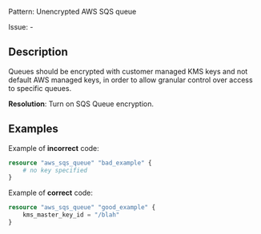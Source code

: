 Pattern: Unencrypted AWS SQS queue

Issue: -

## Description

Queues should be encrypted with customer managed KMS keys and not default AWS managed keys, in order to allow granular control over access to specific queues.

**Resolution**: Turn on SQS Queue encryption.

## Examples

Example of **incorrect** code:

```terraform
resource "aws_sqs_queue" "bad_example" {
	# no key specified
}
```

Example of **correct** code:

```terraform
resource "aws_sqs_queue" "good_example" {
	kms_master_key_id = "/blah"
}
```